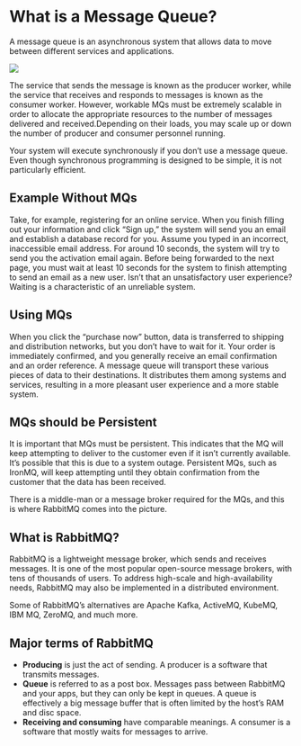 # What is a Message Queue?
A message queue is an asynchronous system that allows data to move between different services and applications.

![](https://d1.awsstatic.com/product-marketing/Messaging/sqs_seo_queue.1dc710b63346bef869ee34b8a9a76abc014fbfc9.png)

The service that sends the message is known as the producer worker, while the service that receives and responds to messages is known as the consumer worker. However, workable MQs must be extremely scalable in order to allocate the appropriate resources to the number of messages delivered and received.Depending on their loads, you may scale up or down the number of producer and consumer personnel running. 
<br/>

Your system will execute synchronously if you don’t use a message queue. Even though synchronous programming is designed to be simple, it is not particularly efficient. 
<br/>

## **Example Without MQs**
Take, for example, registering for an online service. When you finish filling out your information and click “Sign up,” the system will send you an email and establish a database record for you. Assume you typed in an incorrect, inaccessible email address. For around 10 seconds, the system will try to send you the activation email again. Before being forwarded to the next page, you must wait at least 10 seconds for the system to finish attempting to send an email as a new user. Isn’t that an unsatisfactory user experience? Waiting is a characteristic of an unreliable system.

## **Using MQs**
When you click the “purchase now” button, data is transferred to shipping and distribution networks, but you don’t have to wait for it. Your order is immediately confirmed, and you generally receive an email confirmation and an order reference. A message queue will transport these various pieces of data to their destinations. It distributes them among systems and services, resulting in a more pleasant user experience and a more stable system.

## MQs should be Persistent
It is important that MQs must be persistent. This indicates that the MQ will keep attempting to deliver to the customer even if it isn’t currently available. It’s possible that this is due to a system outage. Persistent MQs, such as IronMQ, will keep attempting until they obtain confirmation from the customer that the data has been received.
<br/>

There is a middle-man or a message broker required for the MQs, and this is where RabbitMQ comes into the picture.

## What is RabbitMQ?
RabbitMQ is a lightweight message broker, which sends and receives messages. It is one of the most popular open-source message brokers, with tens of thousands of users. To address high-scale and high-availability needs, RabbitMQ may also be implemented in a distributed environment. <br/>

Some of RabbitMQ’s alternatives are Apache Kafka, ActiveMQ, KubeMQ, IBM MQ, ZeroMQ, and much more.

## Major terms of RabbitMQ
- **Producing** is just the act of sending. A producer is a software that transmits messages.
- **Queue** is referred to as a post box. Messages pass between RabbitMQ and your apps, but they can only be kept in queues. A queue is effectively a big message buffer that is often limited by the host’s RAM and disc space.
- **Receiving and consuming** have comparable meanings. A consumer is a software that mostly waits for messages to arrive.
